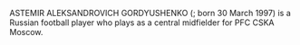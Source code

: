 ASTEMIR ALEKSANDROVICH GORDYUSHENKO (; born 30 March 1997) is a Russian football player who plays as a central midfielder for PFC CSKA Moscow.
